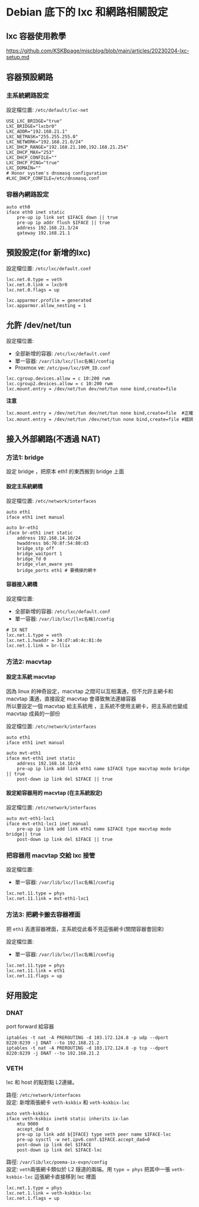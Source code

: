 # Debian 底下的 lxc 和網路相關設定

## lxc 容器使用教學
https://github.com/KSKBpage/miscblog/blob/main/articles/20230204-lxc-setup.md

## 容器預設網路

### 主系統網路設定

設定檔位置: `/etc/default/lxc-net`
```
USE_LXC_BRIDGE="true"
LXC_BRIDGE="lxcbr0"
LXC_ADDR="192.168.21.1"
LXC_NETMASK="255.255.255.0"
LXC_NETWORK="192.168.21.0/24"
LXC_DHCP_RANGE="192.168.21.100,192.168.21.254"
LXC_DHCP_MAX="253"
LXC_DHCP_CONFILE=""
LXC_DHCP_PING="true"
LXC_DOMAIN=""
# Honor system's dnsmasq configuration
#LXC_DHCP_CONFILE=/etc/dnsmasq.conf
```

### 容器內網路設定
```
auto eth0
iface eth0 inet static
    pre-up ip link set $IFACE down || true
    pre-up ip addr flush $IFACE || true
    address 192.168.21.3/24
    gateway 192.168.21.1
```


## 預設設定(for 新增的lxc)

設定檔位置: `/etc/lxc/default.conf`
```
lxc.net.0.type = veth
lxc.net.0.link = lxcbr0
lxc.net.0.flags = up

lxc.apparmor.profile = generated
lxc.apparmor.allow_nesting = 1
```


## 允許 /dev/net/tun

設定檔位置: 
* 全部新增的容器: `/etc/lxc/default.conf`
* 單一容器: `/var/lib/lxc/[lxc名稱]/config`
* Proxmox ve: `/etc/pve/lxc/$VM_ID.conf`

```
lxc.cgroup.devices.allow = c 10:200 rwm
lxc.cgroup2.devices.allow = c 10:200 rwm
lxc.mount.entry = /dev/net/tun dev/net/tun none bind,create=file
```

**注意**
```
lxc.mount.entry = /dev/net/tun dev/net/tun none bind,create=file  #正確
lxc.mount.entry = /dev/net/tun /dev/net/tun none bind,create=file #錯誤
```

## 接入外部網路(不透過 NAT)

### 方法1: bridge

設定 bridge ，把原本 eth1 的東西搬到 bridge 上面

#### 設定主系統網橋

設定檔位置: `/etc/network/interfaces`
```
auto eth1
iface eth1 inet manual

auto br-eth1
iface br-eth1 inet static
    address 192.168.14.10/24
    hwaddress b6:70:8f:54:80:d3
    bridge_stp off
    bridge_waitport 1
    bridge_fd 0
    bridge_vlan_aware yes
    bridge_ports eth1 # 要橋接的網卡
```

#### 容器接入網橋

設定檔位置: 
* 全部新增的容器: `/etc/lxc/default.conf`
* 單一容器: `/var/lib/lxc/[lxc名稱]/config`

```
# IX NET
lxc.net.1.type = veth
lxc.net.1.hwaddr = 34:d7:a0:4c:81:de
lxc.net.1.link = br-llix
```

### 方法2: macvtap

#### 設定主系統 macvtap

因為 linux 的神奇設定，macvtap 之間可以互相溝通，但不允許主網卡和 macvtap 溝通，直接設定 macvtap 會導致無法連線容器  
所以要設定一個 macvtap 給主系統用 ，主系統不使用主網卡，把主系統也變成 macvtap 成員的一部份  

設定檔位置: `/etc/network/interfaces`
```
auto eth1
iface eth1 inet manual

auto mvt-eth1
iface mvt-eth1 inet static
    address 192.168.14.10/24
    pre-up ip link add link eth1 name $IFACE type macvtap mode bridge || true
    post-down ip link del $IFACE || true
```

#### 設定給容器用的 macvtap (在主系統設定)

設定檔位置: `/etc/network/interfaces`
```
auto mvt-eth1-lxc1
iface mvt-eth1-lxc1 inet manual
    pre-up ip link add link eth1 name $IFACE type macvtap mode bridge|| true
    post-down ip link del $IFACE || true
```
### 把容器用 macvtap 交給 lxc 接管

設定檔位置: 
* 單一容器: `/var/lib/lxc/[lxc名稱]/config`

```
lxc.net.11.type = phys
lxc.net.11.link = mvt-eth1-lxc1
```

### 方法3: 把網卡搬去容器裡面
把 `eth1` 丟進容器裡面，主系統從此看不見這張網卡(關閉容器會回來)

設定檔位置: 
* 單一容器: `/var/lib/lxc/[lxc名稱]/config`

```
lxc.net.11.type = phys
lxc.net.11.link = eth1
lxc.net.11.flags = up
```

## 好用設定

### DNAT
port forward 給容器
```
iptables -t nat -A PREROUTING -d 103.172.124.8 -p udp --dport 8220:8239 -j DNAT --to 192.168.21.2
iptables -t nat -A PREROUTING -d 103.172.124.8 -p tcp --dport 8220:8239 -j DNAT --to 192.168.21.2
```

### VETH
lxc 和 host 的點對點 L2連線。

路徑: `/etc/network/interfaces`  
設定: 新增兩張網卡 `veth-kskbix` 和 `veth-kskbix-lxc`
```
auto veth-kskbix
iface veth-kskbix inet6 static inherits ix-lan
    mtu 9000
    accept_dad 0
    pre-up ip link add ${IFACE} type veth peer name $IFACE-lxc
    pre-up sysctl -w net.ipv6.conf.$IFACE.accept_dad=0
    post-down ip link del $IFACE
    post-down ip link del $IFACE-lxc
```

路徑: `/var/lib/lxc/poema-ix-evpn/config`  
設定: `veth`兩張網卡類似於 L2 隧道的兩端。用 `type = phys` 把其中一張 `veth-kskbix-lxc` 這張網卡直接移到 lxc 裡面
```
lxc.net.1.type = phys
lxc.net.1.link = veth-kskbix-lxc
lxc.net.1.flags = up
